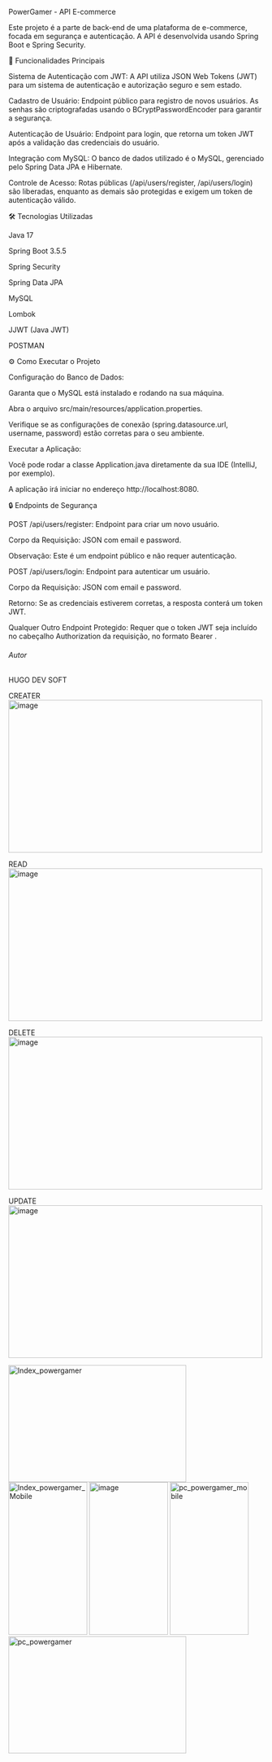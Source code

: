 PowerGamer - API E-commerce

Este projeto é a parte de back-end de uma plataforma de e-commerce, focada em segurança e autenticação. A API é desenvolvida usando Spring Boot e Spring Security.

🚀 Funcionalidades Principais

Sistema de Autenticação com JWT: A API utiliza JSON Web Tokens (JWT) para um sistema de autenticação e autorização seguro e sem estado.

Cadastro de Usuário: Endpoint público para registro de novos usuários. As senhas são criptografadas usando o BCryptPasswordEncoder para garantir a segurança.

Autenticação de Usuário: Endpoint para login, que retorna um token JWT após a validação das credenciais do usuário.

Integração com MySQL: O banco de dados utilizado é o MySQL, gerenciado pelo Spring Data JPA e Hibernate.

Controle de Acesso: Rotas públicas (/api/users/register, /api/users/login) são liberadas, enquanto as demais são protegidas e exigem um token de autenticação válido.

🛠️ Tecnologias Utilizadas

Java 17

Spring Boot 3.5.5

Spring Security

Spring Data JPA

MySQL

Lombok

JJWT (Java JWT)

POSTMAN

⚙️ Como Executar o Projeto

Configuração do Banco de Dados:

Garanta que o MySQL está instalado e rodando na sua máquina.

Abra o arquivo src/main/resources/application.properties.

Verifique se as configurações de conexão (spring.datasource.url, username, password) estão corretas para o seu ambiente.

Executar a Aplicação:

Você pode rodar a classe Application.java diretamente da sua IDE (IntelliJ, por exemplo).

A aplicação irá iniciar no endereço http://localhost:8080.

🔒 Endpoints de Segurança

POST /api/users/register: Endpoint para criar um novo usuário.

Corpo da Requisição: JSON com email e password.

Observação: Este é um endpoint público e não requer autenticação.

POST /api/users/login: Endpoint para autenticar um usuário.

Corpo da Requisição: JSON com email e password.

Retorno: Se as credenciais estiverem corretas, a resposta conterá um token JWT.

Qualquer Outro Endpoint Protegido: Requer que o token JWT seja incluído no cabeçalho Authorization da requisição, no formato Bearer <token>.

###### Autor ######
 HUGO DEV SOFT 
 
CREATER
<img width="500" height="300" alt="image" src="https://github.com/user-attachments/assets/e9392c60-4215-45e1-ab2e-1d4ebcbe225a" />

READ
<img width="500" height="300" alt="image" src="https://github.com/user-attachments/assets/bd316339-6acf-4444-9739-01e61954fff4" />

DELETE
<img width="500" height="300" alt="image" src="https://github.com/user-attachments/assets/13aede13-3e5d-43b8-bc13-93bb6662f477" />

UPDATE
<img width="500" height="300" alt="image" src="https://github.com/user-attachments/assets/3275e281-f384-4128-80f8-43c283cbee74" />





<img width="350" height="230" alt="Index_powergamer" src="https://github.com/user-attachments/assets/da313fbd-f2fc-4939-aaa8-ed8eceb478f6" />

<img width="155" height="300" alt="Index_powergamer_Mobile" src="https://github.com/user-attachments/assets/da1fc988-df03-4a11-8c0e-d79bead4dee4" />

<img width="155" height="300" alt="image" src="https://github.com/user-attachments/assets/3660e58c-35c9-4d3e-90a0-e02cec71be4e" />

<img width="155" height="300" alt="pc_powergamer_mobile" src="https://github.com/user-attachments/assets/0ef6fd84-b772-4cc0-8753-ed207905eec7" />


<img width="350" height="230" alt="pc_powergamer" src="https://github.com/user-attachments/assets/144a9493-2f41-4c86-a9c1-5141866740d6" />















